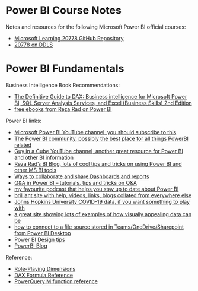 # Power BI Course Notes

Notes and resources for the following Microsoft Power BI official courses:

* [Microsoft Learning 20778 GitHub Repository](https://github.com/MicrosoftLearning/20778-Analyzing-Data-with-Power-BI)
* [20778 on DDLS](https://www.ddls.com.au/courses/microsoft/sql-server/microsoft-20778-analyzing-data-with-power-bi-performance-course/)
# Power BI Fundamentals
Business Intelligence Book Recommendations:
* [The Definitive Guide to DAX: Business intelligence for Microsoft Power BI, SQL Server Analysis Services, and Excel (Business Skills) 2nd Edition](https://www.amazon.com.au/Definitive-Guide-DAX-intelligence-Microsoft-ebook/dp/B07TS4FPZM/ref=sr_1_2?keywords=DAX&qid=1566867367&s=gateway&sr=8-2)
* [free ebooks from Reza Rad on Power BI](http://radacad.com/online-book-power-bi-from-rookie-to-rockstar)
 
Power BI links:
* [Microsoft Power BI YouTube channel, you should subscribe to this](https://www.youtube.com/user/mspowerbi)
* [The Power BI community, possibly the best place for all things PowerBI related](http://community.powerbi.com/)
* [Guy in a Cube YouTube channel, another great resource for Power BI and other BI information](	https://www.youtube.com/channel/UCFp1vaKzpfvoGai0vE5VJ0w)
* [Reza Rad’s BI Blog, lots of cool tips and tricks on using Power BI and other MS BI tools](	http://radacad.com/blog)
* [Ways to collaborate and share Dashboards and reports](https://powerbi.microsoft.com/en-us/documentation/powerbi-service-how-should-i-share-my-dashboard/)
* [Q&A in Power BI – tutorials, tips and tricks on Q&A](https://powerbi.microsoft.com/en-us/documentation/powerbi-service-q-and-a/)
* [my favourite podcast that helps you stay up to date about Power BI](https://bifocal.show/)
* [brilliant site with help, videos, links, blogs collated from everywhere else](	https://marqueeinsights.com/get-started-with-power-bi/)
* [Johns Hopkins University COVID-19 data, if you want something to play with](	https://github.com/CSSEGISandData/COVID-19)
* [a great site showing lots of examples of how visually appealing data can be](https://informationisbeautiful.net/)
* [how to connect to a file source stored in Teams/OneDrive/Sharepoint from Power BI Desktop](https://community.powerbi.com/t5/Power-Query/Can-t-connect-to-Sharepoint-subsites-using-PowerBI/m-p/626893/highlight/true#M21930)
* [Power BI Design tips](https://www.discoverei.com/blog/top-5-power-bi-design-tips)
* [PowerBI Blog](https://powerbi.microsoft.com/en-us/blog/)

Reference:
* [Role-Playing Dimensions](https://youtu.be/LfVDUiU8vaU)
* [DAX Formula Reference](https://enterprisedna.co/dax-formula-reference-guide-download/)
* [PowerQuery M function reference](https://docs.microsoft.com/en-us/powerquery-m/power-query-m-function-reference)
